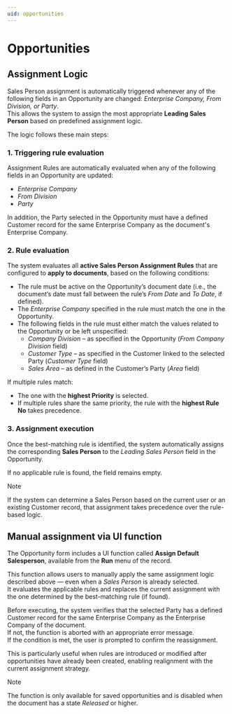 ```yaml
---
uid: opportunities
---
```


# Opportunities  

## Assignment Logic  
Sales Person assignment is automatically triggered whenever any of the following fields in an Opportunity are changed: *Enterprise Company, From Division, or Party*.  
This allows the system to assign the most appropriate **Leading Sales Person** based on predefined assignment logic.  

The logic follows these main steps:  


### 1. Triggering rule evaluation  
Assignment Rules are automatically evaluated when any of the following fields in an Opportunity are updated: 
- *Enterprise Company*  
- *From Division*  
- *Party*  

In addition, the Party selected in the Opportunity must have a defined Customer record for the same Enterprise Company as the document's Enterprise Company.  


### 2. Rule evaluation  
The system evaluates all **active Sales Person Assignment Rules** that are configured to **apply to documents**, based on the following conditions:  

- The rule must be active on the Opportunity’s document date (i.e., the document’s date must fall between the rule’s *From Date* and *To Date*, if defined).  
- The *Enterprise Company* specified in the rule must match the one in the Opportunity.  
- The following fields in the rule must either match the values related to the Opportunity or be left unspecified:  
  - *Company Division* – as specified in the Opportunity (*From Company Division* field)  
  - *Customer Type* – as specified in the Customer linked to the selected Party (*Customer Type* field)  
  - *Sales Area* – as defined in the Customer’s Party (*Area* field)  

If multiple rules match:  
- The one with the **highest Priority** is selected.  
- If multiple rules share the same priority, the rule with the **highest Rule No** takes precedence.  


### 3. Assignment execution  
Once the best-matching rule is identified, the system automatically assigns the corresponding **Sales Person** to the *Leading Sales Person* field in the Opportunity.  

If no applicable rule is found, the field remains empty.  

> [!NOTE]  
> If the system can determine a Sales Person based on the current user or an existing Customer record, that assignment takes precedence over the rule-based logic.



## Manual assignment via UI function  

The Opportunity form includes a UI function called **Assign Default Salesperson**, available from the **Run** menu of the record.  

This function allows users to manually apply the same assignment logic described above — even when a *Sales Person* is already selected.  
It evaluates the applicable rules and replaces the current assignment with the one determined by the best-matching rule (if found).  

Before executing, the system verifies that the selected Party has a defined Customer record for the same Enterprise Company as the Enterprise Company of the document.  
If not, the function is aborted with an appropriate error message.  
If the condition is met, the user is prompted to confirm the reassignment.  

This is particularly useful when rules are introduced or modified after opportunities have already been created, enabling realignment with the current assignment strategy.  

> [!NOTE]  
> The function is only available for saved opportunities and is disabled when the document has a state *Released* or higher.  

